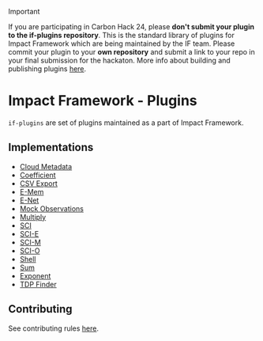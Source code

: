 > [!IMPORTANT]
> If you are participating in Carbon Hack 24, please **don't submit your plugin to the if-plugins repository**. This is the standard library of plugins for Impact Framework which are being maintained by the IF team. Please commit your plugin to your **own repository** and submit a link to your repo in your final submission for the hackaton. More info about building and publishing plugins [here](https://if.greensoftware.foundation/developers/how-to-build-plugins#step-5-publishing-your-plugin).


# Impact Framework - Plugins

`if-plugins` are set of plugins maintained as a part of Impact Framework.

## Implementations

- [Cloud Metadata](./src/lib/cloud-metadata/README.md)
- [Coefficient](./src/lib/coefficient/README.md)
- [CSV Export](./src/lib/csv-export/README.md)
- [E-Mem](./src/lib/e-mem/README.md)
- [E-Net](./src/lib/e-net/README.md)
- [Mock Observations](./src/lib/mock-observations/README.md)
- [Multiply](./src/lib/multiply/README.md)
- [SCI](./src/lib/sci/README.md)
- [SCI-E](./src/lib/sci-e/README.md)
- [SCI-M](./src/lib/sci-m/README.md)
- [SCI-O](./src/lib/sci-o/README.md)
- [Shell](./src/lib/shell/README.md)
- [Sum](./src/lib/sum/README.md)
- [Exponent](./src/lib/exponent/README.md)
- [TDP Finder](./src/lib/tdp-finder/README.md)

## Contributing

See contributing rules [here](./CONTRIBUTING.md).
